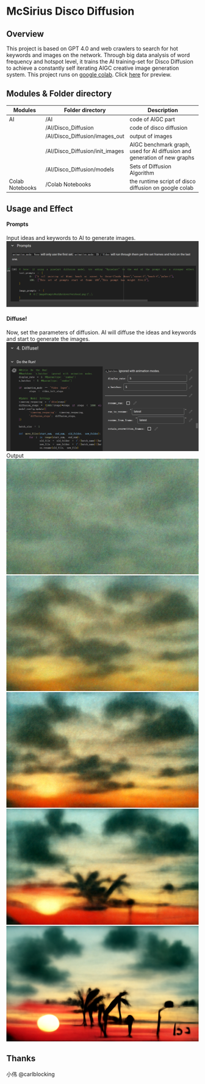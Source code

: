# McSirius Disco Diffusion

## Overview

This project is based on GPT 4.0 and web crawlers to search for hot keywords and images on the network. Through big data analysis of word frequency and hotspot level, it trains the AI training-set for Disco Diffusion to achieve a constantly self iterating AIGC creative image generation system.
This project runs on [google colab](https://colab.research.google.com/). Click [here](https://colab.research.google.com/drive/1X8llzvDz2a2AOwpVkCGbWsFrgk4XGTSq) for preview.

## Modules & Folder directory

|Modules|Folder directory|Description|
|--|--|--|
|AI|/AI|code of AIGC part|
||/AI/Disco_Diffusion|code of disco diffusion|
||/AI/Disco_Diffusion/images_out|output of images|
||/AI/Disco_Diffusion/init_images|AIGC benchmark graph, used for AI diffusion and generation of new graphs|
||/AI/Disco_Diffusion/models|Sets of Diffusion Algorithm|
|Colab Notebooks|/Colab Notebooks|the runtime script of disco diffusion on google colab|

## Usage and Effect

#### Prompts

Input ideas and keywords to AI to generate images.
![Prompts](./ReadMe/1.png)

#### Diffuse!

Now, set the parameters of diffusion.
AI will diffuse the ideas and keywords and start to generate the images.
![Diffuse Setting](./ReadMe/2.png)
Output
![Diffuse OutPut](./ReadMe/4.png)
![Diffuse OutPut](./ReadMe/5.png)
![Diffuse OutPut](./ReadMe/6.png)
![Diffuse OutPut](./ReadMe/7.png)
![Diffuse OutPut](./ReadMe/8.png)

## Thanks

小伟 @carlblocking
